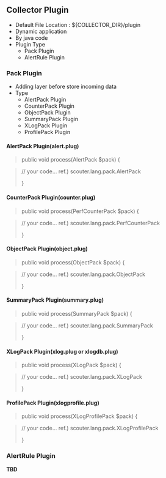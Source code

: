 ## Collector Plugin
 - Default File Location : ${COLLECTOR_DIR}/plugin
 - Dynamic application
 - By java code
 - Plugin Type
   - Pack Plugin
   - AlertRule Plugin
   
### Pack Plugin
  - Adding layer before store incoming data
  - Type
    - AlertPack Plugin
    - CounterPack Plugin
    - ObjectPack Plugin
    - SummaryPack Plugin
    - XLogPack Plugin
    - ProfilePack Plugin
  
#### AlertPack Plugin(alert.plug)

> public void process(AlertPack $pack)
> {

>  // your code...
>  ref.) scouter.lang.pack.AlertPack
>  
> }

#### CounterPack Plugin(counter.plug)

> public void process(PerfCounterPack $pack)
> {

>  // your code...
>  ref.) scouter.lang.pack.PerfCounterPack
>  
> }

#### ObjectPack Plugin(object.plug)

> public void process(ObjectPack $pack)
> {

>  // your code...
>  ref.) scouter.lang.pack.ObjectPack
>  
> }  
  
#### SummaryPack Plugin(summary.plug)

> public void process(SummaryPack $pack)
> {

>  // your code...
>  ref.) scouter.lang.pack.SummaryPack
>  
> }  
  
#### XLogPack Plugin(xlog.plug or xlogdb.plug)

> public void process(XLogPack $pack)
> {

>  // your code...
>  ref.) scouter.lang.pack.XLogPack
>  
> }
  
#### ProfilePack Plugin(xlogprofile.plug)

> public void process(XLogProfilePack $pack)
> {

>  // your code...
>  ref.) scouter.lang.pack.XLogProfilePack
>  
> }
  
  
### AlertRule Plugin
  **TBD**